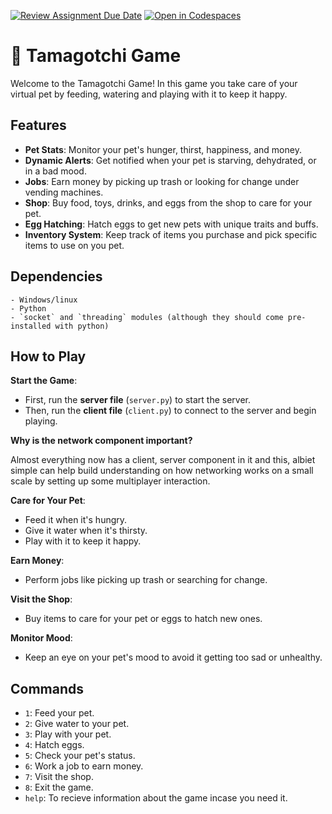 [![Review Assignment Due Date](https://classroom.github.com/assets/deadline-readme-button-22041afd0340ce965d47ae6ef1cefeee28c7c493a6346c4f15d667ab976d596c.svg)](https://classroom.github.com/a/nSbtKKg7)
[![Open in Codespaces](https://classroom.github.com/assets/launch-codespace-2972f46106e565e64193e422d61a12cf1da4916b45550586e14ef0a7c637dd04.svg)](https://classroom.github.com/open-in-codespaces?assignment_repo_id=18269379)
# 🐾 Tamagotchi Game

Welcome to the Tamagotchi Game! In this game you take care of your virtual pet by feeding, watering and playing with it to keep it happy.

## Features

- **Pet Stats**: Monitor your pet's hunger, thirst, happiness, and money.
- **Dynamic Alerts**: Get notified when your pet is starving, dehydrated, or in a bad mood.
- **Jobs**: Earn money by picking up trash or looking for change under vending machines.
- **Shop**: Buy food, toys, drinks, and eggs from the shop to care for your pet.
- **Egg Hatching**: Hatch eggs to get new pets with unique traits and buffs.
- **Inventory System**: Keep track of items you purchase and pick specific items to use on you pet.

## Dependencies
    - Windows/linux
    - Python
    - `socket` and `threading` modules (although they should come pre-installed with python)


## How to Play

**Start the Game**:
   - First, run the **server file** (`server.py`) to start the server.
   - Then, run the **client file** (`client.py`) to connect to the server and begin playing.
   
**Why is the network component important?**
   
   Almost everything now has a client, server component in it and this, albiet simple can help build understanding on how networking works on a small scale by setting up some multiplayer interaction.

**Care for Your Pet**:
   - Feed it when it's hungry.
   - Give it water when it's thirsty.
   - Play with it to keep it happy.

**Earn Money**:
   - Perform jobs like picking up trash or searching for change.

**Visit the Shop**:
   - Buy items to care for your pet or eggs to hatch new ones.

**Monitor Mood**:
   - Keep an eye on your pet's mood to avoid it getting too sad or unhealthy.

## Commands

- `1`: Feed your pet.
- `2`: Give water to your pet.
- `3`: Play with your pet.
- `4`: Hatch eggs.
- `5`: Check your pet's status.
- `6`: Work a job to earn money.
- `7`: Visit the shop.
- `8`: Exit the game.
- `help`: To recieve information about the game incase you need it.






